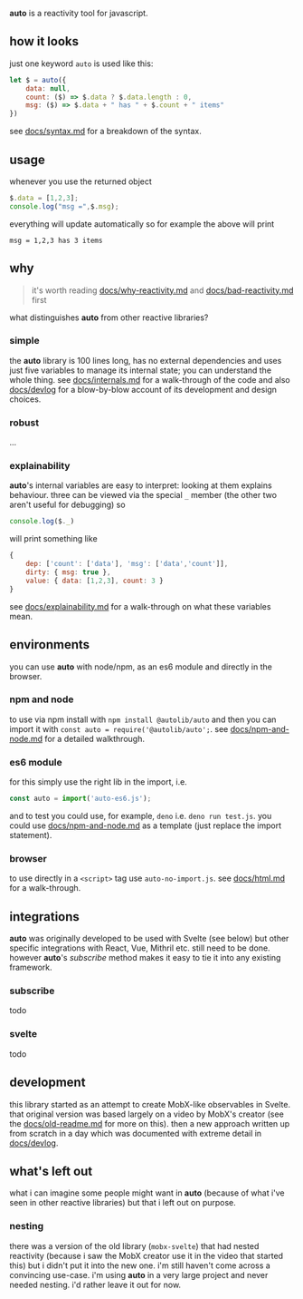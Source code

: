 **auto** is a reactivity tool for javascript.

## how it looks

just one keyword `auto` is used like this:

```js
let $ = auto({
    data: null,
    count: ($) => $.data ? $.data.length : 0,
    msg: ($) => $.data + " has " + $.count + " items"
})
```

see [docs/syntax.md](docs/syntax.md) for a breakdown
of the syntax.

## usage

whenever you use the returned object

```js
$.data = [1,2,3];
console.log("msg =",$.msg);
```

everything will update automatically
so for example the above will print

```
msg = 1,2,3 has 3 items
```

## why

> it's worth reading [docs/why-reactivity.md](docs/why-reactivity.md)
> and [docs/bad-reactivity.md](docs/bad-reactivity.md) first

what distinguishes **auto** from other reactive
libraries?

### simple

the **auto** library is 100 lines long,
has no external dependencies and uses just
five variables to manage its internal state;
you can understand the whole thing.
see [docs/internals.md](docs/internals.md)
for a walk-through of the code and also
[docs/devlog](docs/devlog) 
for a blow-by-blow account of its development
and design choices.

### robust

...

### explainability

**auto**'s internal variables are easy to interpret:
looking at them explains behaviour.
three can be viewed via the special `_` member
(the other two aren't useful for debugging) so

```js
console.log($._)
```

will print something like

```js
{
    dep: ['count': ['data'], 'msg': ['data','count']],
    dirty: { msg: true },
    value: { data: [1,2,3], count: 3 }
}
```

see [docs/explainability.md](docs/explainability.md)
for a walk-through on what these variables mean.

## environments

you can use **auto** with node/npm,
as an es6 module and directly in the browser.

### npm and node

to use via npm install with `npm install @autolib/auto`
and then you can import it with `const auto = require('@autolib/auto';`.
see [docs/npm-and-node.md](docs/npm-and-node.md) for
a detailed walkthrough.

### es6 module

for this simply use the right lib in the import, i.e.

```js
const auto = import('auto-es6.js');
```

and to test you could use, for example, `deno`
i.e. `deno run test.js`. you could use
[docs/npm-and-node.md](docs/npm-and-node.md)
as a template (just replace the import statement).

### browser

to use directly in a `<script>` tag use `auto-no-import.js`.
see [docs/html.md](docs/html.md) for a walk-through.

## integrations

**auto** was originally developed to be used with Svelte (see below)
but other specific integrations with React, Vue, Mithril etc.
still need to be done. however **auto**'s _subscribe_ method makes it easy
to tie it into any existing framework.

### subscribe

todo

### svelte

todo

## development

this library started as an attempt to create MobX-like observables
in Svelte. that original version was based largely on a video by MobX's creator
(see the [docs/old-readme.md](docs/old-readme.md) for more on this).
then a new approach written up from scratch in a day which
was documented with extreme detail in [docs/devlog](docs/devlog).

## what's left out

what i can imagine some people might want in **auto**
(because of what i've seen in other reactive libraries)
but that i left out on purpose.

### nesting

there was a version of the old library (`mobx-svelte`)
that had nested reactivity (because i saw the
MobX creator use it in the video that started this)
but i didn't put it into the new one.
i'm still haven't come across a convincing use-case.
i'm using **auto** in a very large project
and never needed nesting. i'd rather leave it
out for now.